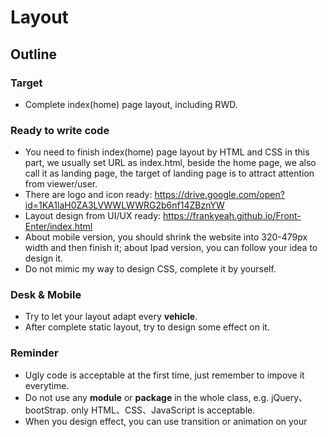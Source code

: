 <h1>
Layout 
</h1>

<h2>
Outline
</h2>

### Target

<p>

*  Complete index(home) page layout, including RWD.

</p>

### Ready to write code

<p>

*  You need to finish index(home) page layout by HTML and CSS in this part, we usually set URL as index.html, beside the home page, we also call it as landing page, the target of landing page is to attract attention from viewer/user.
*  There are logo and icon ready: https://drive.google.com/open?id=1KA1laH0ZA3LVWWLWWRG2b6nf14ZBznYW
*  Layout design from UI/UX ready: https://frankyeah.github.io/Front-Enter/index.html
*  About mobile version, you should shrink the website into 320-479px width and then finish it; about Ipad version, you can follow your idea to design it.
*  Do not mimic my way to design CSS, complete it by yourself.


</p>

### Desk & Mobile

<p>

*  Try to let your layout adapt every **vehicle**. 
*  After complete static layout, try to design some effect on it.

</p>

### Reminder

<p>

*  Ugly code is acceptable at the first time, just remember to impove it everytime. 
*  Do not use any **module** or **package** in the whole class, e.g. jQuery、bootStrap. only HTML、CSS、JavaScript is acceptable.
*  When you design effect, you can use transition or animation on your own, do not use **package** as well.

</p>
